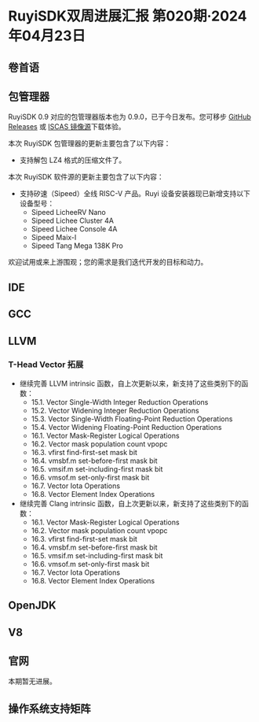# RuyiSDK双周进展汇报  第020期·2024年04月23日

## 卷首语


## 包管理器

RuyiSDK 0.9 对应的包管理器版本也为 0.9.0，已于今日发布。您可移步
[GitHub Releases] 或 [ISCAS 镜像源][iscas]下载体验。

[GitHub Releases]: https://github.com/ruyisdk/ruyi/releases/tag/0.9.0
[iscas]: https://mirror.iscas.ac.cn/ruyisdk/ruyi/releases/0.9.0/

本次 RuyiSDK 包管理器的更新主要包含了以下内容：

* 支持解包 LZ4 格式的压缩文件了。

本次 RuyiSDK 软件源的更新主要包含了以下内容：

* 支持矽速（Sipeed）全线 RISC-V 产品。Ruyi 设备安装器现已新增支持以下设备型号：
    * Sipeed LicheeRV Nano
    * Sipeed Lichee Cluster 4A
    * Sipeed Lichee Console 4A
    * Sipeed Maix-I
    * Sipeed Tang Mega 138K Pro

欢迎试用或来上游围观；您的需求是我们迭代开发的目标和动力。

## IDE


## GCC


## LLVM

### T-Head Vector 拓展

- 继续完善 LLVM intrinsic 函数，自上次更新以来，新支持了这些类别下的函数：
  - 15.1. Vector Single-Width Integer Reduction Operations
  - 15.2. Vector Widening Integer Reduction Operations
  - 15.3. Vector Single-Width Floating-Point Reduction Operations
  - 15.4. Vector Widening Floating-Point Reduction Operations
  - 16.1. Vector Mask-Register Logical Operations
  - 16.2. Vector mask population count vpopc
  - 16.3. vfirst find-first-set mask bit
  - 16.4. vmsbf.m set-before-first mask bit
  - 16.5. vmsif.m set-including-first mask bit
  - 16.6. vmsof.m set-only-first mask bit
  - 16.7. Vector Iota Operations
  - 16.8. Vector Element Index Operations
- 继续完善 Clang intrinsic 函数，自上次更新以来，新支持了这些类别下的函数：
  - 16.1. Vector Mask-Register Logical Operations
  - 16.2. Vector mask population count vpopc
  - 16.3. vfirst find-first-set mask bit
  - 16.4. vmsbf.m set-before-first mask bit
  - 16.5. vmsif.m set-including-first mask bit
  - 16.6. vmsof.m set-only-first mask bit
  - 16.7. Vector Iota Operations
  - 16.8. Vector Element Index Operations

## OpenJDK


## V8


## 官网

本期暂无进展。

## 操作系统支持矩阵

